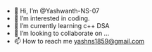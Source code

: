 - 👋 Hi, I’m @Yashwanth-NS-07
- 👀 I’m interested in coding.
- 🌱 I’m currently learning c++ DSA
- 💞️ I’m looking to collaborate on ...
- 📫 How to reach me yashns1859@gmail.com

<!---
Yashwanth-NS-07/Yashwanth-NS-07 is a ✨ special ✨ repository because its `README.md` (this file) appears on your GitHub profile.
You can click the Preview link to take a look at your changes.
--->
